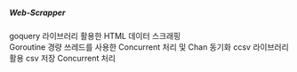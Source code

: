 ##### Web-Scrapper

goquery 라이브러리 활용한 HTML 데이터 스크래핑\
Goroutine 경량 쓰레드를 사용한 Concurrent 처리 및 Chan 동기화
ccsv 라이브러리 활용 csv 저장 Concurrent 처리

